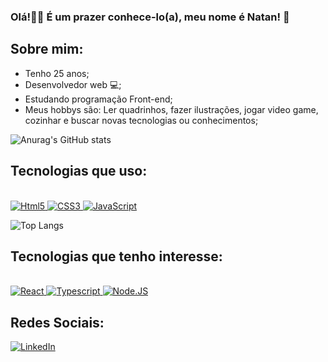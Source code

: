 ### Olá!👋🏻 É um prazer conhece-lo(a), meu nome é Natan! 🐧 

## Sobre mim:
<div>
  <ul>
    <li>Tenho 25 anos;</li>
    <li>Desenvolvedor web 💻;</li>
    <li>Estudando programação Front-end;</li>
    <li>Meus hobbys são: Ler quadrinhos, fazer ilustrações, jogar video game, cozinhar e buscar novas tecnologias ou conhecimentos;</li>
  </ul>
<div/>
  
![Anurag's GitHub stats](https://github-readme-stats.vercel.app/api?username=Natan-Camelo&show_icons=true&theme=transparent)

## Tecnologias que uso:

<div style="display: inline_block;" aling="center"><br/>
  <a href="#">
    <img alt="Html5" src="https://img.shields.io/badge/HTML5-E34F26?style=for-the-badge&logo=html5&logoColor=white"/>
    <img alt="CSS3" src="https://img.shields.io/badge/CSS3-1572B6?style=for-the-badge&logo=css3&logoColor=white"/>
    <img alt="JavaScript" src="https://img.shields.io/badge/JavaScript-F7DF1E?style=for-the-badge&logo=javascript&logoColor=black"/>
  </a>   
</div>

![Top Langs](https://github-readme-stats.vercel.app/api/top-langs/?username=Natan-Camelo&layout=compact)

## Tecnologias que tenho interesse:

<div style="display: inline_block;" aling="center"> <br/>
  <a href="#">
    <img alt="React" src="https://img.shields.io/badge/React-20232A?style=for-the-badge&logo=react&logoColor=61DAFB"/>
    <img alt="Typescript" src="https://img.shields.io/badge/TypeScript-007ACC?style=for-the-badge&logo=typescript&logoColor=white"/>
    <img alt="Node.JS" src="https://img.shields.io/badge/Node.js-43853D?style=for-the-badge&logo=node.js&logoColor=white"/>
  </a>    
</div>

## Redes Sociais:
[![LinkedIn](https://img.shields.io/badge/LinkedIn-0077B5?style=for-the-badge&logo=linkedin&logoColor=white)](https://www.linkedin.com/in/natan-camelo-de-sousa-526b9b277/)
